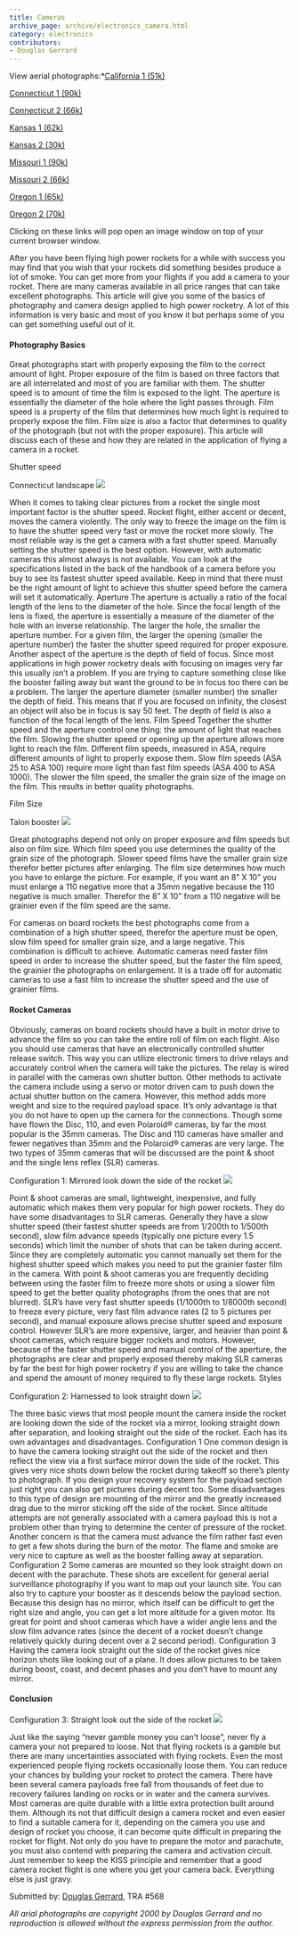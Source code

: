 ```yaml
---
title: Cameras
archive_page: archive/electronics_camera.html
category: electronics
contributors:
- Douglas Gerrard
---
```

View aerial photographs:\*[California 1 (51k)](javascript:popup('/images/electronics/cameras/calif.jpg','800','480'))

[Connecticut 1 (90k)](javascript:popup('/images/electronics/cameras/conn1.jpg','884','600'))

[Connecticut 2 (66k)](javascript:popup('/images/electronics/cameras/conn2.jpg','522','885'))

[Kansas 1 (62k)](javascript:popup('/images/electronics/cameras/kansas1.jpg','748','446'))

[Kansas 2 (30k)](javascript:popup('/images/electronics/cameras/kansas2.jpg','447','294'))

[Missouri 1 (90k)](javascript:popup('/images/electronics/cameras/miss1.jpg','859','585'))

[Missouri 2 (66k)](javascript:popup('/images/electronics/cameras/miss2.jpg','880','590'))

[Oregon 1 (65k)](javascript:popup('/images/electronics/cameras/oregon1.jpg','800','400'))

[Oregon 2 (70k)](javascript:popup('/images/electronics/cameras/oregon2.jpg','748','450'))

Clicking on these links will pop open an image window on top of your current browser window.

After you have been flying high power rockets for a while with success you may find that you wish that your rockets did something besides produce a lot of smoke. You can get more from your flights if you add a camera to your rocket. There are many cameras available in all price ranges that can take excellent photographs. This article will give you some of the basics of photography and camera design applied to high power rocketry. A lot of this information is very basic and most of you know it but perhaps some of you can get something useful out of it.

#### Photography Basics

Great photographs start with properly exposing the film to the correct amount of light. Proper exposure of the film is based on three factors that are all interrelated and most of you are familiar with them. The shutter speed is to amount of time the film is exposed to the light. The aperture is essentially the diameter of the hole where the light passes through. Film speed is a property of the film that determines how much light is required to properly expose the film. Film size is also a factor that determines to quality of the photograph (but not with the proper exposure). This article will discuss each of these and how they are related in the application of flying a camera in a rocket.

Shutter speed

Connecticut landscape ![](/images/electronics/cameras/conn_small.jpg)

When it comes to taking clear pictures from a rocket the single most important factor is the shutter speed. Rocket flight, either accent or decent, moves the camera violently. The only way to freeze the image on the film is to have the shutter speed very fast or move the rocket more slowly. The most reliable way is the get a camera with a fast shutter speed. Manually setting the shutter speed is the best option. However, with automatic cameras this almost always is not available. You can look at the specifications listed in the back of the handbook of a camera before you buy to see its fastest shutter speed available. Keep in mind that there must be the right amount of light to achieve this shutter speed before the camera will set it automatically. Aperture The aperture is actually a ratio of the focal length of the lens to the diameter of the hole. Since the focal length of the lens is fixed, the aperture is essentially a measure of the diameter of the hole with an inverse relationship. The larger the hole, the smaller the aperture number. For a given film, the larger the opening (smaller the aperture number) the faster the shutter speed required for proper exposure. Another aspect of the aperture is the depth of field of focus. Since most applications in high power rocketry deals with focusing on images very far this usually isn’t a problem. If you are trying to capture something close like the booster falling away but want the ground to be in focus too there can be a problem. The larger the aperture diameter (smaller number) the smaller the depth of field. This means that if you are focused on infinity, the closest an object will also be in focus is say 50 feet. The depth of field is also a function of the focal length of the lens. Film Speed Together the shutter speed and the aperture control one thing: the amount of light that reaches the film. Slowing the shutter speed or opening up the aperture allows more light to reach the film. Different film speeds, measured in ASA, require different amounts of light to properly expose them. Slow film speeds (ASA 25 to ASA 100) require more light than fast film speeds (ASA 400 to ASA 1000). The slower the film speed, the smaller the grain size of the image on the film. This results in better quality photographs.

Film Size

Talon booster ![](/images/electronics/cameras/talon_small.jpg)

Great photographs depend not only on proper exposure and film speeds but also on film size. Which film speed you use determines the quality of the grain size of the photograph. Slower speed films have the smaller grain size therefor better pictures after enlarging. The film size determines how much you have to enlarge the picture. For example, if you want an 8” X 10” you must enlarge a 110 negative more that a 35mm negative because the 110 negative is much smaller. Therefor the 8” X 10” from a 110 negative will be grainier even if the film speed are the same.

For cameras on board rockets the best photographs come from a combination of a high shutter speed, therefor the aperture must be open, slow film speed for smaller grain size, and a large negative. This combination is difficult to achieve. Automatic cameras need faster film speed in order to increase the shutter speed, but the faster the film speed, the grainier the photographs on enlargement. It is a trade off for automatic cameras to use a fast film to increase the shutter speed and the use of grainier films.

#### Rocket Cameras

Obviously, cameras on board rockets should have a built in motor drive to advance the film so you can take the entire roll of film on each flight. Also you should use cameras that have an electronically controlled shutter release switch. This way you can utilize electronic timers to drive relays and accurately control when the camera will take the pictures. The relay is wired in parallel with the cameras own shutter button. Other methods to activate the camera include using a servo or motor driven cam to push down the actual shutter button on the camera. However, this method adds more weight and size to the required payload space. It’s only advantage is that you do not have to open up the camera for the connections. Though some have flown the Disc, 110, and even Polaroid® cameras, by far the most popular is the 35mm cameras. The Disc and 110 cameras have smaller and fewer negatives than 35mm and the Polaroid® cameras are very large. The two types of 35mm cameras that will be discussed are the point & shoot and the single lens reflex (SLR) cameras.

Configuration 1: Mirrored look down the side of the rocket ![](/images/electronics/image14.gif)

Point & shoot cameras are small, lightweight, inexpensive, and fully automatic which makes them very popular for high power rockets. They do have some disadvantages to SLR cameras. Generally they have a slow shutter speed (their fastest shutter speeds are from 1/200th to 1/500th second), slow film advance speeds (typically one picture every 1.5 seconds) which limit the number of shots that can be taken during accent. Since they are completely automatic you cannot manually set them for the highest shutter speed which makes you need to put the grainier faster film in the camera. With point & shoot cameras you are frequently deciding between using the faster film to freeze more shots or using a slower film speed to get the better quality photographs (from the ones that are not blurred). SLR’s have very fast shutter speeds (1/1000th to 1/8000th second) to freeze every picture, very fast film advance rates (2 to 5 pictures per second), and manual exposure allows precise shutter speed and exposure control. However SLR’s are more expensive, larger, and heavier than point & shoot cameras, which require bigger rockets and motors. However, because of the faster shutter speed and manual control of the aperture, the photographs are clear and properly exposed thereby making SLR cameras by far the best for high power rocketry if you are willing to take the chance and spend the amount of money required to fly these large rockets. Styles

Configuration 2: Harnessed to look straight down ![](/images/electronics/image13.gif)

The three basic views that most people mount the camera inside the rocket are looking down the side of the rocket via a mirror, looking straight down after separation, and looking straight out the side of the rocket. Each has its own advantages and disadvantages. Configuration 1 One common design is to have the camera looking straight out the side of the rocket and then reflect the view via a first surface mirror down the side of the rocket. This gives very nice shots down below the rocket during takeoff so there’s plenty to photograph. If you design your recovery system for the payload section just right you can also get pictures during decent too. Some disadvantages to this type of design are mounting of the mirror and the greatly increased drag due to the mirror sticking off the side of the rocket. Since altitude attempts are not generally associated with a camera payload this is not a problem other than trying to determine the center of pressure of the rocket. Another concern is that the camera must advance the film rather fast even to get a few shots during the burn of the motor. The flame and smoke are very nice to capture as well as the booster falling away at separation. Configuration 2 Some cameras are mounted so they look straight down on decent with the parachute. These shots are excellent for general aerial surveillance photography if you want to map out your launch site. You can also try to capture your booster as it descends below the payload section. Because this design has no mirror, which itself can be difficult to get the right size and angle, you can get a lot more altitude for a given motor. Its great for point and shoot cameras which have a wider angle lens and the slow film advance rates (since the decent of a rocket doesn’t change relatively quickly during decent over a 2 second period). Configuration 3 Having the camera look straight out the side of the rocket gives nice horizon shots like looking out of a plane. It does allow pictures to be taken during boost, coast, and decent phases and you don’t have to mount any mirror.

#### Conclusion

Configuration 3: Straight look out the side of the rocket ![](/images/electronics/image15.gif)

Just like the saying “never gamble money you can’t loose”, never fly a camera your not prepared to loose. Not that flying rockets is a gamble but there are many uncertainties associated with flying rockets. Even the most experienced people flying rockets occasionally loose them. You can reduce your chances by building your rocket to protect the camera. There have been several camera payloads free fall from thousands of feet due to recovery failures landing on rocks or in water and the camera survives. Most cameras are quite durable with a little extra protection built around them. Although its not that difficult design a camera rocket and even easier to find a suitable camera for it, depending on the camera you use and design of rocket you choose, it can become quite difficult in preparing the rocket for flight. Not only do you have to prepare the motor and parachute, you must also contend with preparing the camera and activation circuit. Just remember to keep the KISS principle and remember that a good camera rocket flight is one where you get your camera back. Everything else is just gravy.

Submitted by: [Douglas Gerrard](mailto:gerrardd@fnoc.navy.mil), TRA #568

_All arial photographs are copyright 2000 by Douglas Gerrard and no reproduction is allowed without the express permission from the author._

